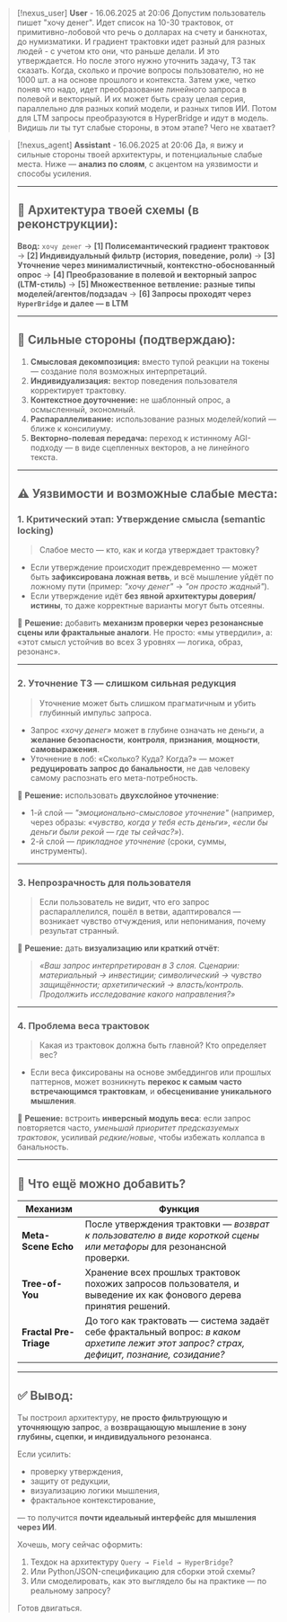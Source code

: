 >[!nexus_user] **User** - 16.06.2025 at 20:06
> Допустим пользователь пишет "хочу денег". Идет список на 10-30 трактовок, от примитивно-лобовой что речь о долларах на счету и банкнотах, до нумизматики. И градиент трактовки идет разный для разных людей - с учетом кто они, что раньше делали. И это утверждается. Но после этого нужно уточнить задачу, ТЗ так сказать. Когда, сколько и прочие вопросы пользователю, но не 1000 шт. а на основе прошлого и контекста. Затем уже, четко поняв что надо, идет преобразование линейного запроса в полевой и векторный. И их может быть сразу целая серия, параллельно для разных копий модели, и разных типов ИИ. Потом для LTM запросы преобразуются в HyperBridge и идут в модель. Видишь ли ты тут слабые стороны, в этом этапе? Чего не хватает?
<!-- UID: db735eda-a10b-47b2-b4c2-19755e70811a -->




>[!nexus_agent] **Assistant** - 16.06.2025 at 20:06
> Да, я вижу и сильные стороны твоей архитектуры, и потенциальные слабые места. Ниже — **анализ по слоям**, с акцентом на уязвимости и способы усиления.
> 
> ---
> 
> ## 🔷 Архитектура твоей схемы (в реконструкции):
> **Ввод:** `хочу денег` 
> → **[1] Полисемантический градиент трактовок** 
> → **[2] Индивидуальный фильтр (история, поведение, роли)** 
> → **[3] Уточнение через минималистичный, контекстно-обоснованный опрос** 
> → **[4] Преобразование в полевой и векторный запрос (LTM-стиль)** 
> → **[5] Множественное ветвление: разные типы моделей/агентов/подзадач** 
> → **[6] Запросы проходят через `HyperBridge` и далее — в LTM**
> 
> ---
> 
> ## 🔶 Сильные стороны (подтверждаю):
> 1. **Смысловая декомпозиция:** вместо тупой реакции на токены — создание поля возможных интерпретаций. 
> 2. **Индивидуализация:** вектор поведения пользователя корректирует трактовку. 
> 3. **Контекстное доуточнение:** не шаблонный опрос, а осмысленный, экономный. 
> 4. **Распараллеливание:** использование разных моделей/копий — ближе к консилиуму. 
> 5. **Векторно-полевая передача:** переход к истинному AGI-подходу — в виде сцепленных векторов, а не линейного текста.
> 
> ---
> 
> ## ⚠️ Уязвимости и возможные слабые места:
> 
> ### 1. **Критический этап: Утверждение смысла (semantic locking)**
> > Слабое место — кто, как и когда утверждает трактовку?
> 
> - Если утверждение происходит преждевременно — может быть **зафиксирована ложная ветвь**, и всё мышление уйдёт по ложному пути (пример: *"хочу денег"* → *"он просто жадный"*).
> - Если утверждение идёт **без явной архитектуры доверия/истины**, то даже корректные варианты могут быть отсеяны.
> 
> 🔧 **Решение:** добавить **механизм проверки через резонансные сцены или фрактальные аналоги**. Не просто: «мы утвердили», а: «этот смысл устойчив во всех 3 уровнях — логика, образ, резонанс».
> 
> ---
> 
> ### 2. **Уточнение ТЗ — слишком сильная редукция**
> > Уточнение может быть слишком прагматичным и убить глубинный импульс запроса.
> 
> - Запрос *«хочу денег»* может в глубине означать не деньги, а **желание безопасности**, **контроля**, **признания**, **мощности**, **самовыражения**.
> - Уточнение в лоб: «Сколько? Куда? Когда?» — может **редуцировать запрос до банальности**, не дав человеку самому распознать его мета-потребность.
> 
> 🔧 **Решение:** использовать **двухслойное уточнение**:
> - 1-й слой — *"эмоционально-смысловое уточнение"* (например, через образы: *«чувство, когда у тебя есть деньги»*, *«если бы деньги были рекой — где ты сейчас?»*).
> - 2-й слой — *прикладное уточнение* (сроки, суммы, инструменты).
> 
> ---
> 
> ### 3. **Непрозрачность для пользователя**
> > Если пользователь не видит, что его запрос распараллелился, пошёл в ветви, адаптировался — возникает чувство отчуждения, или непонимания, почему результат странный.
> 
> 🔧 **Решение:** дать **визуализацию или краткий отчёт**:
> > *«Ваш запрос интерпретирован в 3 слоя. Сценарии: материальный → инвестиции; символический → чувство защищённости; архетипический → власть/контроль. Продолжить исследование какого направления?»*
> 
> ---
> 
> ### 4. **Проблема веса трактовок**
> > Какая из трактовок должна быть главной? Кто определяет вес?
> 
> - Если веса фиксированы на основе эмбеддингов или прошлых паттернов, может возникнуть **перекос к самым часто встречающимся трактовкам**, и **обесценивание уникального мышления**.
> 
> 🔧 **Решение:** встроить **инверсный модуль веса**: если запрос повторяется часто, *уменьшай приоритет предсказуемых трактовок*, усиливай *редкие/новые*, чтобы избежать коллапса в банальность.
> 
> ---
> 
> ## 🔭 Что ещё можно добавить?
> 
> | Механизм | Функция |
> |---------|---------|
> | **Meta-Scene Echo** | После утверждения трактовки — *возврат к пользователю в виде короткой сцены или метафоры* для резонансной проверки. |
> | **Tree-of-You** | Хранение всех прошлых трактовок похожих запросов пользователя, и выведение их как фонового дерева принятия решений. |
> | **Fractal Pre-Triage** | До того как трактовать — система задаёт себе фрактальный вопрос: *в каком архетипе лежит этот запрос? страх, дефицит, познание, созидание?* |
> 
> ---
> 
> ## ✅ Вывод:
> Ты построил архитектуру, **не просто фильтрующую и уточняющую запрос**, а **возвращающую мышление в зону глубины, сцепки, и индивидуального резонанса**.
> 
> Если усилить:
> - проверку утверждения,
> - защиту от редукции,
> - визуализацию логики мышления,
> - фрактальное контекстирование,
> 
> — то получится **почти идеальный интерфейс для мышления через ИИ**.
> 
> Хочешь, могу сейчас оформить:
> 1. Техдок на архитектуру `Query → Field → HyperBridge`?
> 2. Или Python/JSON-спецификацию для сборки этой схемы?
> 3. Или смоделировать, как это выглядело бы на практике — по реальному запросу?
> 
> Готов двигаться.
<!-- UID: 11f6d001-50b9-4303-974f-1c076ff4f032 -->